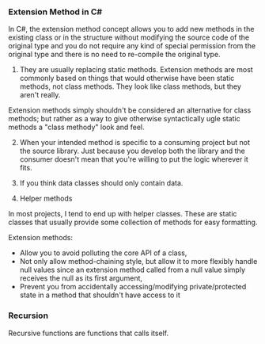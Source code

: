 ### Extension Method in C#
In C#, the extension method concept allows you to add new methods in the existing class or in the structure without modifying the source code of the original type and you do not require any kind of special permission from the original type and there is no need to re-compile the original type. 

1. They are usually replacing static methods.
Extension methods are most commonly based on things that would otherwise have been static methods, not class methods. They look like class methods, but they aren't really.

Extension methods simply shouldn't be considered an alternative for class methods; but rather as a way to give otherwise syntactically ugle static methods a "class methody" look and feel.

2. When your intended method is specific to a consuming project but not the source library.
Just because you develop both the library and the consumer doesn't mean that you're willing to put the logic wherever it fits.

3. If you think data classes should only contain data.

4. Helper methods

In most projects, I tend to end up with helper classes. These are static classes that usually provide some collection of methods for easy formatting.

Extension methods:
* Allow you to avoid polluting the core API of a class,
* Not only allow method-chaining style, but allow it to more flexibly handle null values since an extension method called from a null value simply receives the null as its first argument,
* Prevent you from accidentally accessing/modifying private/protected state in a method that shouldn't have access to it

### Recursion
Recursive functions are functions that calls itself.